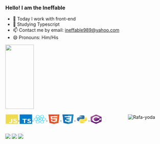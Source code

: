 ### Hello! I am the Ineffable

- 🔭 Today I work with front-end
- 🌱 Studying Typescript
- 📫 Contact me by email: ineffable989@yahoo.com
- 😄 Pronouns: Him/His

<div>
  <a href="https://github.com/A989">
  <img align="center" height="200" width="42%" src="https://github-readme-stats.vercel.app/api/top-langs/?username=tomanagle&layout=compact" />
</div>

<div style="display: inline_block"><br>
    <img align="center" alt="Rafa-Js" height="30" width="40" src="https://raw.githubusercontent.com/devicons/devicon/master/icons/javascript/javascript-plain.svg">
    <img align="center" alt="Rafa-Ts" height="30" width="40" src="https://raw.githubusercontent.com/devicons/devicon/master/icons/typescript/typescript-plain.svg">
    <img align="center" alt="Rafa-React" height="30" width="40" src="https://raw.githubusercontent.com/devicons/devicon/master/icons/react/react-original.svg">
    <img align="center" alt="Rafa-HTML" height="30" width="40" src="https://raw.githubusercontent.com/devicons/devicon/master/icons/html5/html5-original.svg">
    <img align="center" alt="Rafa-CSS" height="30" width="40" src="https://raw.githubusercontent.com/devicons/devicon/master/icons/css3/css3-original.svg">
    <img align="center" alt="Rafa-Python" height="30" width="40" src="https://raw.githubusercontent.com/devicons/devicon/master/icons/python/python-original.svg">
    <img align="center" alt="Rafa-Csharp" height="30" width="40" src="https://raw.githubusercontent.com/devicons/devicon/master/icons/csharp/csharp-original.svg">
    <img align="right" alt="Rafa-yoda" height="120" width="120" src="https://cdn.discordapp.com/attachments/933822668631842897/948605557147840562/4c3e23b529fa1999cc60e93ae15e59e0.jpg">
</div> 

  ##

<div>
    <a href="https://www.youtube.com/channel/UC1y1rsKphv9aJZEOkbRjw-w" target="_blank"><img src="https://img.shields.io/badge/YouTube-FF0000?style=for-the-badge&logo=youtube&logoColor?white" target="_blank"></a>
    <a href="https://www.instagram.com/ozan.sheesh/" target="_blank"><img src="https://img.shields.io/badge/-Instagram-%23E4405F?style=for-the-badge&logo=instagram&logoColor=white" target="_blank"></a>
    <a href="https://discord.gg/2016" target="_blank"><img src="https://img.shields.io/badge/Discord-7289DA?style=for-the-badge&logo=discord&logoColor=white" target="_blank"></a>
</div>
